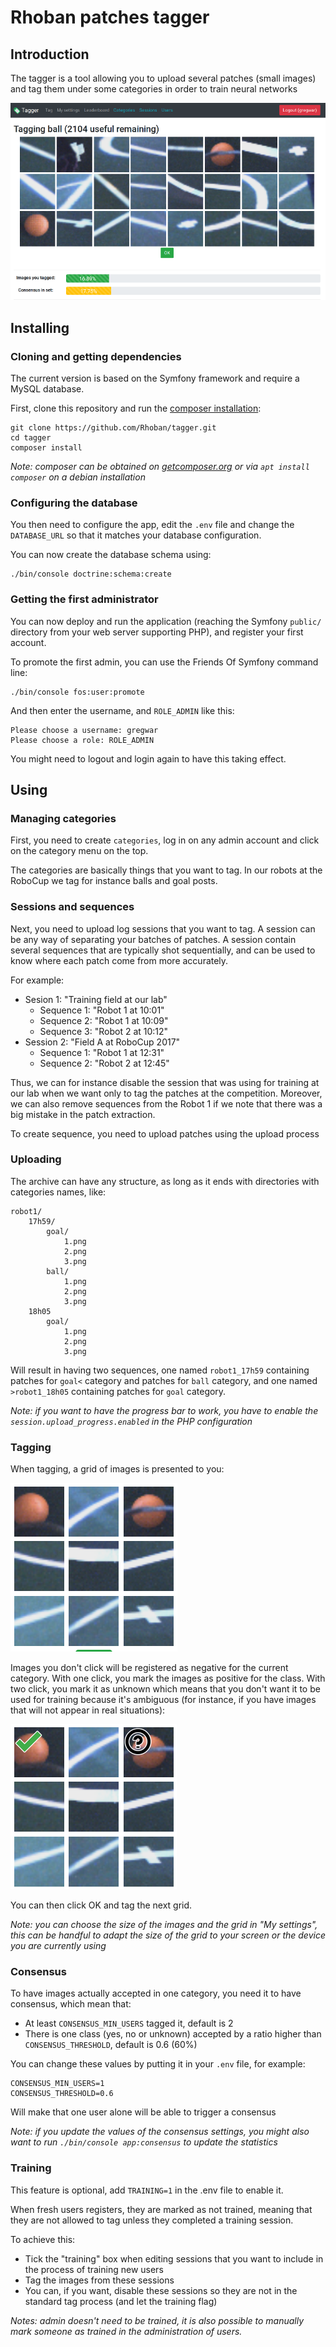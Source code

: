 # Rhoban patches tagger

## Introduction

The tagger is a tool allowing you to upload several patches (small images) and tag them under some categories in order to train neural networks

![imgs/tagger.png](imgs/tagger.png)

## Installing

### Cloning and getting dependencies

The current version is based on the Symfony framework and require a MySQL database.

First, clone this repository and run the [composer installation](https://getcomposer.org/):

    git clone https://github.com/Rhoban/tagger.git
    cd tagger
    composer install

*Note: composer can be obtained on [getcomposer.org](https://getcomposer.org/) or via `apt install composer` on a debian installation*

### Configuring the database

You then need to configure the app, edit the `.env` file and change the `DATABASE_URL` so that it matches your database configuration.

You can now create the database schema using:

    ./bin/console doctrine:schema:create

### Getting the first administrator

You can now deploy and run the application (reaching the Symfony `public/` directory from your web server supporting PHP), and register your first account.

To promote the first admin, you can use the Friends Of Symfony command line:

    ./bin/console fos:user:promote

And then enter the username, and `ROLE_ADMIN` like this:

    Please choose a username: gregwar
    Please choose a role: ROLE_ADMIN

You might need to logout and login again to have this taking effect.

## Using

### Managing categories

First, you need to create `categories`, log in on any admin account and click on the category menu on the top.

The categories are basically things that you want to tag. In our robots at the RoboCup we tag for instance balls and goal posts.

### Sessions and sequences

Next, you need to upload log sessions that you want to tag. A session can be any way of separating your batches of patches. A session contain several sequences that are typically shot sequentially, and can be used to know where each patch come from more accurately.

For example:

* Sesion 1: "Training field at our lab"
    * Sequence 1: "Robot 1 at 10:01"
    * Sequence 2: "Robot 1 at 10:09"
    * Sequence 3: "Robot 2 at 10:12"
* Session 2: "Field A at RoboCup 2017"
    * Sequence 1: "Robot 1 at 12:31"
    * Sequence 2: "Robot 2 at 12:45"

Thus, we can for instance disable the session that was using for training at our lab when we want only to tag the patches at the competition. Moreover, we can also remove sequences from the Robot 1 if we note that there was a big mistake in the patch extraction.

To create sequence, you need to upload patches using the upload process

### Uploading

The archive can have any structure, as long as it ends with directories with categories names, like:

```
robot1/
    17h59/
        goal/
            1.png
            2.png
            3.png
        ball/
            1.png
            2.png
            3.png
    18h05
        goal/
            1.png
            2.png
            3.png
```

Will result in having two sequences, one named `robot1_17h59` containing patches for `goal<` category and patches for `ball` category, and one named `>robot1_18h05` containing patches for `goal` category.

*Note: if you want to have the progress bar to work, you have to enable the `session.upload_progress.enabled` in the PHP configuration*

### Tagging

When tagging, a grid of images is presented to you:

![imgs/grid.png](imgs/grid.png)

Images you don't click will be registered as negative for the current category. With one click, you mark the images as positive for the class. With two click, you mark it as unknown which means that you don't want it to be used for training because it's ambiguous (for instance, if you have images that will not appear in real situations):

![imgs/grid_tagged.png](imgs/grid_tagged.png)

You can then click OK and tag the next grid.

*Note: you can choose the size of the images and the grid in "My settings", this can be handful to adapt the size of the grid to your screen or the device you are currently using*

### Consensus

To have images actually accepted in one category, you need it to have consensus, which mean that:

* At least `CONSENSUS_MIN_USERS` tagged it, default is 2
* There is one class (yes, no or unknown) accepted by a ratio higher than `CONSENSUS_THRESHOLD`, default is 0.6 (60%)

You can change these values by putting it in your `.env` file, for example:

    CONSENSUS_MIN_USERS=1
    CONSENSUS_THRESHOLD=0.6

Will make that one user alone will be able to trigger a consensus

*Note: if you update the values of the consensus settings, you might also want to run `./bin/console app:consensus` to update the statistics*

### Training

This feature is optional, add `TRAINING=1` in the .env file to enable it.

When fresh users registers, they are marked as not trained, meaning that they are not allowed to tag unless they completed a training session.

To achieve this:

* Tick the "training" box when editing sessions that you want to include in the process of training new users
* Tag the images from these sessions
* You can, if you want, disable these sessions so they are not in the standard tag process (and let the training flag)

*Notes: admin doesn't need to be trained, it is also possible to manually mark someone as trained in the administration of users.*

